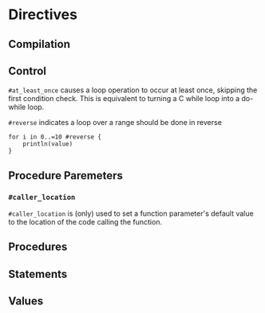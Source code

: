 # Directives

## Compilation

## Control

`#at_least_once` causes a loop operation to occur at least once, skipping the first condition check. This is equivalent to turning a C while loop into a do-while loop.

`#reverse` indicates a loop over a range should be done in reverse

```
for i in 0..=10 #reverse {
    println(value)
}
```

## Procedure Paremeters

### `#caller_location`

`#caller_location` is (only) used to set a function parameter's default value to the location of the code calling the function.

## Procedures

## Statements

## Values

